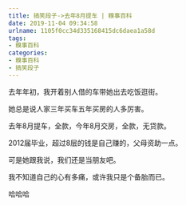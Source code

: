 ```yaml
---
title: 搞笑段子->去年8月提车 | 糗事百科
date: 2019-11-04 09:34:58
urlname: 1105f0cc34d335168415dc6daea1a58d
tags: 
- 糗事百科
categories:
- 糗事百科
- 搞笑段子
---
```

去年年初，我开着别人借的车带她出去吃饭逛街。

她总是说人家三年买车五年买房的人多厉害。

去年8月提车，全款，今年8月交房，全款，无贷款。

2012届毕业，超过8层的钱是自己赚的，父母资助一点。

可是她跟我说，我们还是当朋友吧。

我不知道自己的心有多痛，或许我只是个备胎而已。

哈哈哈


